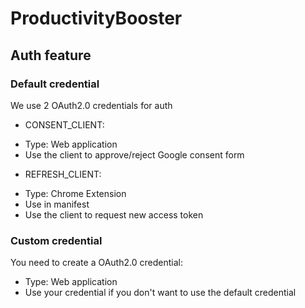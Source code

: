 # ProductivityBooster

## Auth feature

### Default credential

We use 2 OAuth2.0 credentials for auth

- CONSENT_CLIENT:

* Type: Web application
* Use the client to approve/reject Google consent form

- REFRESH_CLIENT:

* Type: Chrome Extension
* Use in manifest
* Use the client to request new access token

### Custom credential

You need to create a OAuth2.0 credential:

- Type: Web application
- Use your credential if you don't want to use the default credential
